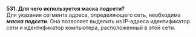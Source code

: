 **531. Для чего используется маска подсети?**  
Для указания сегмента адреса, определяющего сеть, необходима ***маска подсети***. Она позволяет выделить из IP-адреса идентификатор сети и идентификатор компьютера, расположенный в этой сети.
